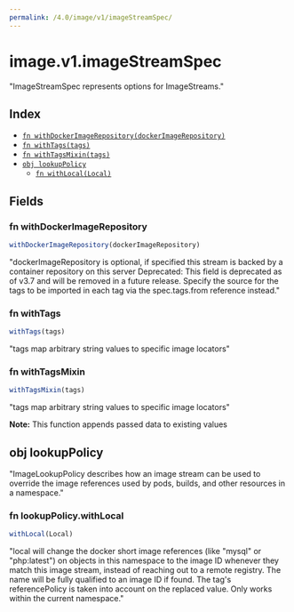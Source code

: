 ```yaml
---
permalink: /4.0/image/v1/imageStreamSpec/
---
```


# image.v1.imageStreamSpec

"ImageStreamSpec represents options for ImageStreams."

## Index

* [`fn withDockerImageRepository(dockerImageRepository)`](#fn-withdockerimagerepository)
* [`fn withTags(tags)`](#fn-withtags)
* [`fn withTagsMixin(tags)`](#fn-withtagsmixin)
* [`obj lookupPolicy`](#obj-lookuppolicy)
  * [`fn withLocal(Local)`](#fn-lookuppolicywithlocal)

## Fields

### fn withDockerImageRepository

```ts
withDockerImageRepository(dockerImageRepository)
```

"dockerImageRepository is optional, if specified this stream is backed by a container repository on this server Deprecated: This field is deprecated as of v3.7 and will be removed in a future release. Specify the source for the tags to be imported in each tag via the spec.tags.from reference instead."

### fn withTags

```ts
withTags(tags)
```

"tags map arbitrary string values to specific image locators"

### fn withTagsMixin

```ts
withTagsMixin(tags)
```

"tags map arbitrary string values to specific image locators"

**Note:** This function appends passed data to existing values

## obj lookupPolicy

"ImageLookupPolicy describes how an image stream can be used to override the image references used by pods, builds, and other resources in a namespace."

### fn lookupPolicy.withLocal

```ts
withLocal(Local)
```

"local will change the docker short image references (like \"mysql\" or \"php:latest\") on objects in this namespace to the image ID whenever they match this image stream, instead of reaching out to a remote registry. The name will be fully qualified to an image ID if found. The tag's referencePolicy is taken into account on the replaced value. Only works within the current namespace."